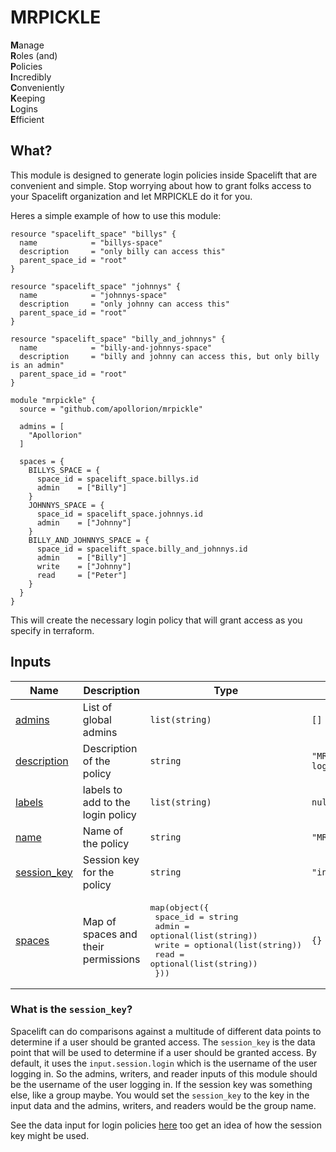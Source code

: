 # MRPICKLE

**M**anage  
**R**oles (and)  
**P**olicies  
**I**ncredibly  
**C**onveniently  
**K**eeping  
**L**ogins  
**E**fficient  

## What?

This module is designed to generate login policies inside Spacelift that are convenient and simple.
Stop worrying about how to grant folks access to your Spacelift organization and let MRPICKLE do it for you.

Heres a simple example of how to use this module:

```hcl
resource "spacelift_space" "billys" {
  name            = "billys-space"
  description     = "only billy can access this"
  parent_space_id = "root"
}

resource "spacelift_space" "johnnys" {
  name            = "johnnys-space"
  description     = "only johnny can access this"
  parent_space_id = "root"
}

resource "spacelift_space" "billy_and_johnnys" {
  name            = "billy-and-johnnys-space"
  description     = "billy and johnny can access this, but only billy is an admin"
  parent_space_id = "root"
}

module "mrpickle" {
  source = "github.com/apollorion/mrpickle"

  admins = [
    "Apollorion"
  ]

  spaces = {
    BILLYS_SPACE = {
      space_id = spacelift_space.billys.id
      admin    = ["Billy"]
    }
    JOHNNYS_SPACE = {
      space_id = spacelift_space.johnnys.id
      admin    = ["Johnny"]
    }
    BILLY_AND_JOHNNYS_SPACE = {
      space_id = spacelift_space.billy_and_johnnys.id
      admin    = ["Billy"]
      write    = ["Johnny"]
      read     = ["Peter"]
    }
  }
}
```

This will create the necessary login policy that will grant access as you specify in terraform.


## Inputs

| Name                                                                 | Description                         | Type                                                                                                                                                                                      | Default                              | Required |
|----------------------------------------------------------------------|-------------------------------------|-------------------------------------------------------------------------------------------------------------------------------------------------------------------------------------------|--------------------------------------|:--------:|
| <a name="input_admins"></a> [admins](#input\_admins)                 | List of global admins               | `list(string)`                                                                                                                                                                            | `[]`                                 |    no    |
| <a name="input_description"></a> [description](#input\_description)  | Description of the policy           | `string`                                                                                                                                                                                  | `"MRPICKLES generated login policy"` |    no    |
| <a name="input_labels"></a> [labels](#input\_labels)                 | labels to add to the login policy   | `list(string)`                                                                                                                                                                            | `null`                               |    no    |
| <a name="input_name"></a> [name](#input\_name)                       | Name of the policy                  | `string`                                                                                                                                                                                  | `"MRPICKLES"`                        |    no    |
| <a name="input_session_key"></a> [session_key](#input\_session\_key) | Session key for the policy          | `string`                                                                                                                                                                                  | `"input.session.login"`              |    no    |
| <a name="input_spaces"></a> [spaces](#input\_spaces)                 | Map of spaces and their permissions | <pre>map(object({<br/>    space_id = string<br/>    admin    = optional(list(string))<br/>    write    = optional(list(string))<br/>    read     = optional(list(string))<br/>  }))</pre> | `{}`                                 |    no    |

### What is the `session_key`?
Spacelift can do comparisons against a multitude of different data points to determine if a user should be granted access.
The `session_key` is the data point that will be used to determine if a user should be granted access.
By default, it uses the `input.session.login` which is the username of the user logging in. So the admins, writers, and reader inputs of this module should be the username of the user logging in.
If the session key was something else, like a group maybe. You would set the `session_key` to the key in the input data and the admins, writers, and readers would be the group name.

See the data input for login policies [here](https://docs.spacelift.io/concepts/policy/login-policy#data-input) too get an idea of how the session key might be used.
